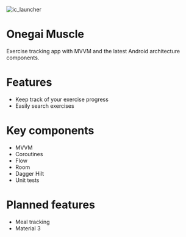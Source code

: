 ![ic_launcher](https://user-images.githubusercontent.com/82329099/201108123-d311e875-02f1-4ad7-85bc-52bf74273743.png)
# Onegai Muscle
Exercise tracking app with MVVM and the latest Android architecture components. 
# Features
- Keep track of your exercise progress
- Easily search exercises
# Key components
- MVVM
- Coroutines
- Flow
- Room
- Dagger Hilt
- Unit tests
# Planned features
- Meal tracking
- Material 3
